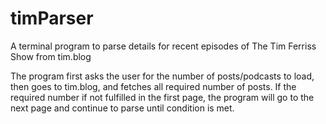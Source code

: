 # timParser
 A terminal program to parse details for recent episodes of The Tim Ferriss Show from tim.blog

The program first asks the user for the number of posts/podcasts to load, then goes to tim.blog, and fetches all required number of posts. If the required number if not fulfilled in the first page, the program will go to the next page and continue to parse until condition is met.
